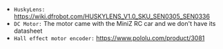 * `HuskyLens:` https://wiki.dfrobot.com/HUSKYLENS_V1.0_SKU_SEN0305_SEN0336
* `DC Motor:` The motor came with the MiniZ RC car and we don't have its datasheet
* `Hall effect motor encoder:` https://www.pololu.com/product/3081
